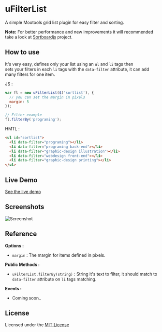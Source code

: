 # uFilterList

A simple Mootools grid list plugin for easy filter and sorting.

**Note:** For better performance and new improvements it will recommended take a look at  [Sortboardjs](https://github.com/joseluisq/sortboardjs) project.

## How to use

It's very easy, defines only your list using an `ul` and `li` tags then <br/>
sets your filters in each `li` tags with the `data-filter` attribute, it can add many filters for one item.

JS :
```js
var fl = new uFilterList($('sortlist'), {
  // you can set the margin in pixels
  margin: 5
});

// Filter example
fl.filterBy('programing');
```

HMTL :
```html
<ul id="sortlist">
  <li data-filter="programing"></li>
  <li data-filter="programing back-end"></li>
  <li data-filter="graphic-design illustration"></li>
  <li data-filter="webdesign front-end"></li>
  <li data-filter="graphic-design printing"></li>
</ul>
```

## Live Demo

[See the live demo](http://goo.gl/5cY8M1)


## Screenshots

![Screenshot](http://joseluisquintana.pe/contribs/screenshots/ufilterlist.png)


## Reference
**Options :**

  * `margin` : The margin for items defined in pixels.

**Public Methods :**
    
  * `uFilterList.filterBy(string)` : String it's text to filter, it should match to `data-filter` attribute on `li` tags matching.
    
**Events :**

  * Coming soon..

## License
Licensed under the [MIT License](http://opensource.org/licenses/MIT)
